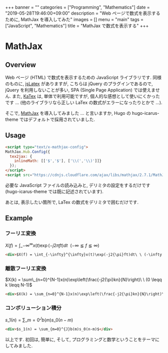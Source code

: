 +++
banner = ""
categories = ["Programming", "Mathematics"]
date = "2019-05-28T19:46:00+09:00"
description = "Web ページで数式を表示するために, MathJax を導入してみた"
images = []
menu = "main"
tags = ["JavaScript", "Mathematics"]
title = "MathJax で数式を表示する"
+++

# MathJax

## Overview

Web ページ (HTML) で数式を表示するための JavaScript ライブラリです. 同様のものに, [jsLatex](https://plugins.jquery.com/jsLaTeX/) がありますが, こちらは jQuery のプラグインであるので, jQuery を利用しないことが多い, SPA (Single Page Application) では使えません. また, [KaTex](https://katex.org/) は, 単体で利用可能ですが, 個人的な感想として使いにくかったです ... (他のライブラリなら正しい LaTex の数式がエラーになったりとかで ...).

そこで, [MathJax](https://github.com/mathjax/MathJax) を導入してみました ... と言いますか, Hugo の  hugo-icarus-theme ではデフォルトで採用されていました.

## Usage

```HTML
<script type="text/x-mathjax-config">
MathJax.Hub.Config({
  tex2jax: {
    inlineMath: [['$','$'], ['\\(','\\)']]}
  });
</script>
<script src="https://cdnjs.cloudflare.com/ajax/libs/mathjax/2.7.1/MathJax.js?config=TeX-AMS-MML_HTMLorMML"></script>
```

必要な JavaScript ファイルの読み込みと, デリミタの設定をするだけです (hugo-icarus-theme では既に記述されています).

あとは, 表示したい箇所で, LaTex の数式をデリミタで囲むだけです.

## Example

### フーリエ変換

$X(f) = \int\_{-\infty}^{\infty}x(t)\exp(-j2{\pi}ft)dt\ \ (-\infty \leqq f \leqq \infty)$

```HTML
<div>$X(f) = \int_{-\infty}^{\infty}x(t)\exp(-j2{\pi}ft)dt\ \ (-\infty \leqq f \leqq \infty)$</div>
```

### 離散フーリエ変換

$X(k) = \sum\_{n=0}^{N-1}x(n)\exp\left(\frac{-j2{\pi}kn}{N}\right)\ \ (0 \leqq k \leqq N-1)$

```HTML
<div>$X(k) = \sum_{n=0}^{N-1}x(n)\exp\left(\frac{-j2{\pi}kn}{N}\right)\ \ (0 \leqq k \leqq N-1)$</div>
```

### コンボリューション積分

$s\_1(n) = \sum\_{m=0}^{J}b(m)s\_0(n-m)$

```HTML
<div>$s_1(n) = \sum_{m=0}^{J}b(m)s_0(n-m)$</div>
```

以上です. 初回は, 簡単に, そして, プログラミングと数学ということをテーマにしてみました.
